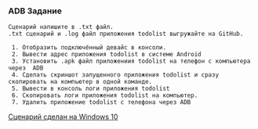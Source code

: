 ### ADB Задание

```
Сценарий напишите в .txt файл.
.txt сценарий и .log файл приложения todolist выгружайте на GitHub.

 1. Отобразить подключённый девайс в консоли.
 2. Вывести адрес приложения todolist в системе Android
 3. Установить .apk файл приложениия todolist на телефон с компьютера через  ADB
 4. Сделать скриншот запущенного приложения todolist и сразу скопировать на компьютер в одной команде.
 5. Вывести в консоль логи приложения todolist
 6. Скопировать логи приложения todolist на компьютер.
 7. Удалить приложение todolist с телефона через ADB

```

[Сценарий сделан на Windows 10](https://github.com/KlimentsiLiakhavets/ADB/blob/main/ADB%20HW.txt)
